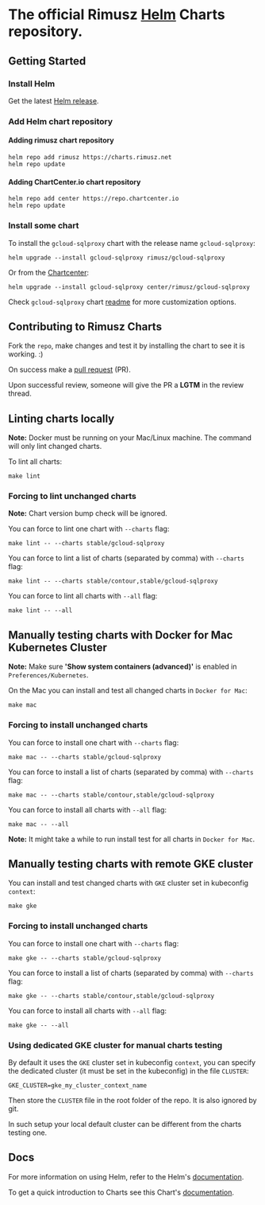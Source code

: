 # The official Rimusz [Helm](https://helm.sh) Charts repository.

## Getting Started

### Install Helm

Get the latest [Helm release](https://github.com/kubernetes/helm#install).

### Add Helm chart repository

#### Adding rimusz chart repository

 ```console
 helm repo add rimusz https://charts.rimusz.net
 helm repo update
 ```

#### Adding ChartCenter.io chart repository

 ```console
 helm repo add center https://repo.chartcenter.io
 helm repo update
 ```
 
### Install some chart

To install the `gcloud-sqlproxy` chart with the release name `gcloud-sqlproxy`:

```console
helm upgrade --install gcloud-sqlproxy rimusz/gcloud-sqlproxy
```

Or from the [Chartcenter](https://chartcenter.io):

```console
helm upgrade --install gcloud-sqlproxy center/rimusz/gcloud-sqlproxy
```

Check `gcloud-sqlproxy` chart [readme](stable/gcloud-sqlproxy/README.md) for more customization options.

## Contributing to Rimusz Charts

Fork the `repo`, make changes and test it by installing the chart to see it is working. :)

On success make a [pull request](https://help.github.com/articles/using-pull-requests) (PR).

Upon successful review, someone will give the PR a __LGTM__ in the review thread.

## Linting charts locally

**Note:** Docker must be running on your Mac/Linux machine. 
The command will only lint changed charts.

To lint all charts:

```console
make lint
```

### Forcing to lint unchanged charts

**Note:** Chart version bump check will be ignored.

You can force to lint one chart with `--charts` flag:

```console
make lint -- --charts stable/gcloud-sqlproxy
```

You can force to lint a list of charts (separated by comma) with `--charts` flag:

```console
make lint -- --charts stable/contour,stable/gcloud-sqlproxy
```

You can force to lint all charts with `--all` flag:

```console
make lint -- --all
```

## Manually testing charts with Docker for Mac Kubernetes Cluster

**Note:** Make sure **'Show system containers (advanced)'** is enabled in `Preferences/Kubernetes`.

On the Mac you can install and test all changed charts in `Docker for Mac`:

```console
make mac
```

### Forcing to install unchanged charts

You can force to install one chart with `--charts` flag:

```console
make mac -- --charts stable/gcloud-sqlproxy
```

You can force to install a list of charts (separated by comma) with `--charts` flag:

```console
make mac -- --charts stable/contour,stable/gcloud-sqlproxy
```

You can force to install all charts with `--all` flag:

```console
make mac -- --all
```

**Note:** It might take a while to run install test for all charts in `Docker for Mac`.

## Manually testing charts with remote GKE cluster

You can install and test changed charts with `GKE` cluster set in kubeconfig `context`:

```console
make gke
```

### Forcing to install unchanged charts

You can force to install one chart with `--charts` flag:

```console
make gke -- --charts stable/gcloud-sqlproxy
```

You can force to install a list of charts (separated by comma) with `--charts` flag:

```console
make gke -- --charts stable/contour,stable/gcloud-sqlproxy
```

You can force to install all charts with `--all` flag:

```console
make gke -- --all
```

### Using dedicated GKE cluster for manual charts testing

By default it uses the `GKE` cluster set in kubeconfig `context`, you can specify the dedicated cluster (it must be set in the kubeconfig) in the file `CLUSTER`:

```
GKE_CLUSTER=gke_my_cluster_context_name
```

Then store the `CLUSTER` file in the root folder of the repo. It is also ignored by git.

In such setup your local default cluster can be different from the charts testing one.

## Docs

For more information on using Helm, refer to the Helm's [documentation](https://docs.helm.sh/using_helm/#quickstart-guide).

To get a quick introduction to Charts see this Chart's [documentation](https://docs.helm.sh/developing_charts/#charts). 
